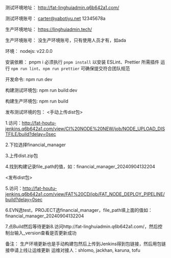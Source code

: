 测试环境地址：
http://fat-linghuiadmin.q6b642a1.com/

测试环境账号：
carter@yabotiyu.net 12345678a

生产环境地址：
https://linghuiadmin.tech/

生产环境账号：
没生产环境账号，只有使用人员才有，如ada

环境：
nodejs: v22.0.0

安装依赖：
pnpm i
必须执行 `pnpm install` 以安装 ESLint、Prettier 所需插件
运行 `npm run lint`、`npm run prettier` 可确保提交符合团队规范

开发命令:
npm run dev

构建测试环境包:
npm run build:dev

构建生产环境包:
npm run build

发布测试环境的包：
<手动上传dist包>

1.访问：http://fat-houtu-jenkins.q6b642a1.com/view/CI%20NODE%20NEW/job/NODE_UPLOAD_DISTFILE/build?delay=0sec

2.下拉选择financial_manager

3.上传dist.zip包

4.找到构建记录file_path的值，如：financial_manager_20240904132204

<发布dist包>

5.访问：http://fat-houtu-jenkins.q6b642a1.com/view/FAT%20CD/job/FAT_NODE_DEPLOY_PIPELINE/build?delay=0sec

6.EVN选test，PROJECT选financial_manager，file_path填上面的值如：financial_manager_20240904132204

7.点Build然后等待更新8.访问http://fat-linghuiadmin.q6b642a1.com/，然后控制台输入_version查看是否更新成功

备注：
生产环境更新也是手动构建包然后上传到Jenkins得到包链接，然后用包链接申请上线让运维更新
运维对接人：shlomo, jackhan, karuna, tofu
